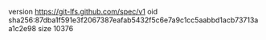 version https://git-lfs.github.com/spec/v1
oid sha256:87dba1f591e3f2067387eafab5432f5c6e7a9c1cc5aabbd1acb73713aa1c2e98
size 10376
